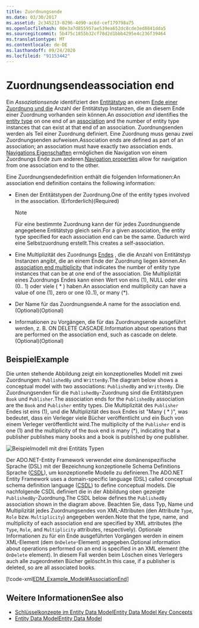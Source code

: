 ```yaml
---
title: Zuordnungsende
ms.date: 03/30/2017
ms.assetid: 2c345213-0296-4d90-ac6d-cef179798a75
ms.openlocfilehash: 00e3a7d855957ae539ea652dc8cde3ed8841dda5
ms.sourcegitcommit: 5b475c1855b32cf78d2d1bbb4295e4c236f39464
ms.translationtype: MT
ms.contentlocale: de-DE
ms.lasthandoff: 09/24/2020
ms.locfileid: "91153442"
---
```

# <a name="association-end"></a><span data-ttu-id="06403-102">Zuordnungsende</span><span class="sxs-lookup"><span data-stu-id="06403-102">association end</span></span>

<span data-ttu-id="06403-103">Ein *Assoziationsende* identifiziert den [Entitätstyp](entity-type.md) an einem [Ende einer Zuordnung und die](association-type.md) Anzahl der Entitätstyp Instanzen, die an diesem Ende einer Zuordnung vorhanden sein können.</span><span class="sxs-lookup"><span data-stu-id="06403-103">An *association end* identifies the [entity type](entity-type.md) on one end of an [association](association-type.md) and the number of entity type instances that can exist at that end of an association.</span></span> <span data-ttu-id="06403-104">Zuordnungsenden werden als Teil einer Zuordnung definiert. Eine Zuordnung muss genau zwei Zuordnungsenden aufweisen.</span><span class="sxs-lookup"><span data-stu-id="06403-104">Association ends are defined as part of an association; an association must have exactly two association ends.</span></span> <span data-ttu-id="06403-105">[Navigations Eigenschaften](navigation-property.md) ermöglichen die Navigation von einem Zuordnungs Ende zum anderen.</span><span class="sxs-lookup"><span data-stu-id="06403-105">[Navigation properties](navigation-property.md) allow for navigation from one association end to the other.</span></span>  
  
 <span data-ttu-id="06403-106">Eine Zuordnungsendedefinition enthält die folgenden Informationen:</span><span class="sxs-lookup"><span data-stu-id="06403-106">An association end definition contains the following information:</span></span>  
  
- <span data-ttu-id="06403-107">Einen der Entitätstypen der Zuordnung.</span><span class="sxs-lookup"><span data-stu-id="06403-107">One of the entity types involved in the association.</span></span> <span data-ttu-id="06403-108">(Erforderlich)</span><span class="sxs-lookup"><span data-stu-id="06403-108">(Required)</span></span>  
  
    > [!NOTE]
    > <span data-ttu-id="06403-109">Für eine bestimmte Zuordnung kann der für jedes Zuordnungsende angegebene Entitätstyp gleich sein.</span><span class="sxs-lookup"><span data-stu-id="06403-109">For a given association, the entity type specified for each association end can be the same.</span></span> <span data-ttu-id="06403-110">Dadurch wird eine Selbstzuordnung erstellt.</span><span class="sxs-lookup"><span data-stu-id="06403-110">This creates a self-association.</span></span>  
  
- <span data-ttu-id="06403-111">Eine Multiplizität des Zuordnungs [Endes](association-end-multiplicity.md) , die die Anzahl von Entitätstyp Instanzen angibt, die an einem Ende der Zuordnung liegen können.</span><span class="sxs-lookup"><span data-stu-id="06403-111">An [association end multiplicity](association-end-multiplicity.md) that indicates the number of entity type instances that can be at one end of the association.</span></span> <span data-ttu-id="06403-112">Die Multiplizität eines Zuordnungs Endes kann einen Wert von eins (1), NULL oder eins (0.. 1) oder viele ( \* ) haben.</span><span class="sxs-lookup"><span data-stu-id="06403-112">An association end multiplicity can have a value of one (1), zero or one (0..1), or many (\*).</span></span>  
  
- <span data-ttu-id="06403-113">Der Name für das Zuordnungsende.</span><span class="sxs-lookup"><span data-stu-id="06403-113">A name for the association end.</span></span> <span data-ttu-id="06403-114">(Optional)</span><span class="sxs-lookup"><span data-stu-id="06403-114">(Optional)</span></span>  
  
- <span data-ttu-id="06403-115">Informationen zu Vorgängen, die für das Zuordnungsende ausgeführt werden, z. B. ON DELETE CASCADE.</span><span class="sxs-lookup"><span data-stu-id="06403-115">Information about operations that are performed on the association end, such as cascade on delete.</span></span> <span data-ttu-id="06403-116">(Optional)</span><span class="sxs-lookup"><span data-stu-id="06403-116">(Optional)</span></span>  
  
## <a name="example"></a><span data-ttu-id="06403-117">Beispiel</span><span class="sxs-lookup"><span data-stu-id="06403-117">Example</span></span>  

 <span data-ttu-id="06403-118">Die unten stehende Abbildung zeigt ein konzeptionelles Modell mit zwei Zuordnungen: `PublishedBy` und `WrittenBy`.</span><span class="sxs-lookup"><span data-stu-id="06403-118">The diagram below shows a conceptual model with two associations: `PublishedBy` and `WrittenBy`.</span></span> <span data-ttu-id="06403-119">Die Zuordnungsenden für die `PublishedBy`-Zuordnung sind die Entitätstypen `Book` und `Publisher`.</span><span class="sxs-lookup"><span data-stu-id="06403-119">The association ends for the `PublishedBy` association are the `Book` and `Publisher` entity types.</span></span> <span data-ttu-id="06403-120">Die Multiplizität des `Publisher` Endes ist eins (1), und die Multiplizität des `Book` Endes ist "Many ( \* )", was bedeutet, dass ein Verleger viele Bücher veröffentlicht und ein Buch von einem Verleger veröffentlicht wird.</span><span class="sxs-lookup"><span data-stu-id="06403-120">The multiplicity of the `Publisher` end is one (1) and the multiplicity of the `Book` end is many (\*), indicating that a publisher publishes many books and a book is published by one publisher.</span></span>  
  
 ![Beispielmodell mit drei Entitäts Typen](./media/association-end/example-model-three-entity-types.gif)  
  
 <span data-ttu-id="06403-122">Der ADO.NET-Entity Framework verwendet eine domänenspezifische Sprache (DSL) mit der Bezeichnung konzeptionelle Schema Definitions Sprache ([CSDL](/ef/ef6/modeling/designer/advanced/edmx/csdl-spec)), um konzeptionelle Modelle zu definieren.</span><span class="sxs-lookup"><span data-stu-id="06403-122">The ADO.NET Entity Framework uses a domain-specific language (DSL) called conceptual schema definition language ([CSDL](/ef/ef6/modeling/designer/advanced/edmx/csdl-spec)) to define conceptual models.</span></span> <span data-ttu-id="06403-123">Die nachfolgende CSDL definiert die in der Abbildung oben gezeigte `PublishedBy`-Zuordnung.</span><span class="sxs-lookup"><span data-stu-id="06403-123">The CSDL below defines the `PublishedBy` association shown in the diagram above.</span></span> <span data-ttu-id="06403-124">Beachten Sie, dass Typ, Name und Multiplizität jedes Zuordnungsendes von XML-Attributen (den Attribute `Type`, `Role` bzw. `Multiplicity`) angegeben werden.</span><span class="sxs-lookup"><span data-stu-id="06403-124">Note that the type, name, and multiplicity of each association end are specified by XML attributes (the `Type`, `Role`, and `Multiplicity` attributes, respectively).</span></span> <span data-ttu-id="06403-125">Optionale Informationen zu für ein Ende ausgeführten Vorgängen werden in einem XML-Element (dem `OnDelete`-Element) angegeben.</span><span class="sxs-lookup"><span data-stu-id="06403-125">Optional information about operations performed on an end is specified in an XML element (the `OnDelete` element).</span></span> <span data-ttu-id="06403-126">In diesem Fall werden beim Löschen eines Verlegers auch alle zugeordneten Bücher gelöscht.</span><span class="sxs-lookup"><span data-stu-id="06403-126">In this case, if a publisher is deleted, so are all associated books.</span></span>  
  
 [!code-xml[EDM_Example_Model#AssociationEnd](../../../../samples/snippets/xml/VS_Snippets_Data/edm_example_model/xml/books3.edmx#associationend)]  
  
## <a name="see-also"></a><span data-ttu-id="06403-127">Weitere Informationen</span><span class="sxs-lookup"><span data-stu-id="06403-127">See also</span></span>

- [<span data-ttu-id="06403-128">Schlüsselkonzepte im Entity Data Model</span><span class="sxs-lookup"><span data-stu-id="06403-128">Entity Data Model Key Concepts</span></span>](entity-data-model-key-concepts.md)
- [<span data-ttu-id="06403-129">Entity Data Model</span><span class="sxs-lookup"><span data-stu-id="06403-129">Entity Data Model</span></span>](entity-data-model.md)
